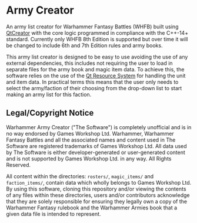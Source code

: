 # Army Creator

An army list creator for Warhammer Fantasy Battles (WHFB) built using [QtCreator](https://www.qt.io/) with the
core logic programmed in compliance with the C++-14+ standard. Currently only WHFB 8th Edition is supported but over
time it will be changed to include 6th and 7th Edition rules and army books.

This army list creator is designed to be easy to use avoiding the use of any external dependencies, this includes
not requiring the user to load in separate files for the army book and magic item data. To achieve this, the software
relies on the use of the [Qt Resource System](http://doc.qt.io/qt-5/resources.html) for handling the unit and item
data. In practical terms this means that the user only needs to select the army/faction of their choosing from the
drop-down list to start making an army list for this faction.

## Legal/Copyright Notice

Warhammer Army Creator ("The Software") is completely unofficial and is in no way endorsed by Games Workshop Ltd.
Warhammer, Warhammer Fantasy Battles and all the associated names and content used in The Software are registered
trademarks of Games Workshop Ltd. All data used by The Software is either developer-generated or user-generated
content and is not supported by Games Workshop Ltd. in any way. All Rights Reserved.

All content within the directories: `rosters/`, `magic_items/` and `faction_items/`, contain data which wholly belongs
to Games Workshop Ltd. By using this software, cloning this repository and/or viewing the contents of any files
within these directories, users and/or contributors acknowledge that they are solely responsible for ensuring they
legally own a copy of the Warhammer Fantasy rulebook and the Warhammer Armies book that a given data file is
intended to represent.
